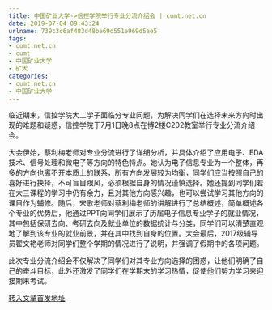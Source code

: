 ```yaml
---
title: 中国矿业大学->信控学院举行专业分流介绍会 | cumt.net.cn
date: 2019-07-04 09:43:24
urlname: 739c3c6af483d48be69d551e969d5ae5
tags: 
- cumt.net.cn
- cumt
- 中国矿业大学
- 矿大
categories:
- cumt.net.cn
- 中国矿业大学
---
```



临近期末，信控学院大二学子面临分专业问题，为解决同学们在选择未来方向时出现的难题和疑惑，信控学院于7月1日晚8点在博2楼C202教室举行专业分流介绍会。

大会伊始，蔡利梅老师对专业分流进行了详细分析，并具体介绍了应用电子、EDA技术、信号处理和微电子等方向的特色特点。她认为电子信息专业为一个整体，再多的方向也离不开本质上的联系，所有方向发展较为均衡，同学们应当按照自己的喜好进行抉择，不可盲目跟风，必须根据自身的情况谨慎选择。她还提到同学们若在大三课程的学习中仍有余力，且对其他方向感兴趣，也可以尝试学习其他方向的课目作为辅修。随后，宋歌老师对蔡利梅老师的讲解进行了总结概述，简单概述各个专业的优势后，他通过PPT向同学们展示了历届电子信息专业学子的就业情况，其中包括保研去向、考研去向及就业单位的数据统计与分类，同学们可以清楚直观地了解到该专业的就业前景，并在其中找到自身的位置。大会最后，2017级辅导员翟文艳老师对同学们整个学期的情况进行了说明，并强调了假期中的各项问题。

此次专业分流介绍会不仅解决了同学们对其专业方向选择的困惑，让他们明确了自己的奋斗目标，此外还激发了同学们在学期末的学习热情，促使他们努力学习来迎接期末考试。





[转入文章首发地址](http://xwzx.cumt.edu.cn/1d/04/c523a531716/page.htm)